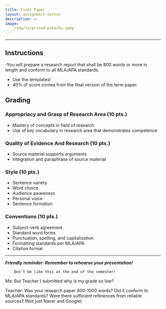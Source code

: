 ```yaml
---
title: Final Paper
layout: assignment-turnin
description: >-
image: 
    /img/surprised-pikachu.jpeg
---
```

---
## Instructions
-You will prepare a research report that shall be 800 words or more in length and conform to all MLA/APA standards. 
- Use the templates!  
- 40% of score comes from the final version of the term paper.
## Grading
### Appropriacy and Grasp of Research Area (10 pts.)
- Mastery of concepts in field of research 
- Use of key vocabulary in research area that demonstrates competence
### Quality of Evidence And Research (10 pts.)
- Source material supports arguments 
- Integration and paraphrase of source material
### Style (10 pts.)
- Sentence variety
- Word choice
- Audience awareness
- Personal voice
- Sentence formation
### Conventions (10 pts.)
- Subject-verb agreement
- Standard word forms
- Punctuation, spelling, and capitalization
- Formatting standards per MLA/APA
- Citation format
---
***Friendly reminder: Remember to rehearse your presentation!***

        Don’t be like this at the end of the semester!

Me: But Teacher I submitted why is my grade so low?

Teacher: Was your research paper 800-1000 words? Did it conform to MLA/APA standards? Were there sufficient references from reliable sources? (Not just Naver and Google)

